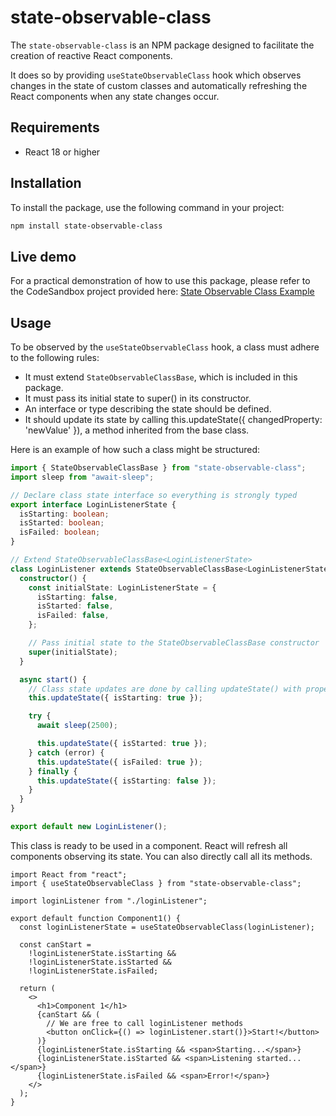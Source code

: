 # state-observable-class

The `state-observable-class` is an NPM package designed to facilitate the creation of reactive React components. 

It does so by providing `useStateObservableClass` hook which observes changes in the state of custom classes and automatically refreshing the React components when any state changes occur.

## Requirements

- React 18 or higher

## Installation

To install the package, use the following command in your project:

```bash
npm install state-observable-class
```

## Live demo

For a practical demonstration of how to use this package, please refer to the CodeSandbox project provided here:
[State Observable Class Example](https://codesandbox.io/p/sandbox/state-observable-class-kpkltn)

## Usage

To be observed by the `useStateObservableClass` hook, a class must adhere to the following rules:
* It must extend `StateObservableClassBase`, which is included in this package.
* It must pass its initial state to super() in its constructor.
* An interface or type describing the state should be defined.
* It should update its state by calling this.updateState({ changedProperty: 'newValue' }), a method inherited from the base class.

Here is an example of how such a class might be structured:

```typescript
import { StateObservableClassBase } from "state-observable-class";
import sleep from "await-sleep";

// Declare class state interface so everything is strongly typed
export interface LoginListenerState {
  isStarting: boolean;
  isStarted: boolean;
  isFailed: boolean;
}

// Extend StateObservableClassBase<LoginListenerState>
class LoginListener extends StateObservableClassBase<LoginListenerState> {
  constructor() {
    const initialState: LoginListenerState = {
      isStarting: false,
      isStarted: false,
      isFailed: false,
    };

    // Pass initial state to the StateObservableClassBase constructor
    super(initialState);
  }

  async start() {
    // Class state updates are done by calling updateState() with properties that has changed
    this.updateState({ isStarting: true });

    try {
      await sleep(2500);

      this.updateState({ isStarted: true });
    } catch (error) {
      this.updateState({ isFailed: true });
    } finally {
      this.updateState({ isStarting: false });
    }
  }
}

export default new LoginListener();
```

This class is ready to be used in a component. React will refresh all components observing its state. You can also directly call all its methods.

```tsx
import React from "react";
import { useStateObservableClass } from "state-observable-class";

import loginListener from "./loginListener";

export default function Component1() {
  const loginListenerState = useStateObservableClass(loginListener);

  const canStart =
    !loginListenerState.isStarting &&
    !loginListenerState.isStarted &&
    !loginListenerState.isFailed;

  return (
    <>
      <h1>Component 1</h1>
      {canStart && (
        // We are free to call loginListener methods
        <button onClick={() => loginListener.start()}>Start!</button>
      )}
      {loginListenerState.isStarting && <span>Starting...</span>}
      {loginListenerState.isStarted && <span>Listening started...</span>}
      {loginListenerState.isFailed && <span>Error!</span>}
    </>
  );
}
```